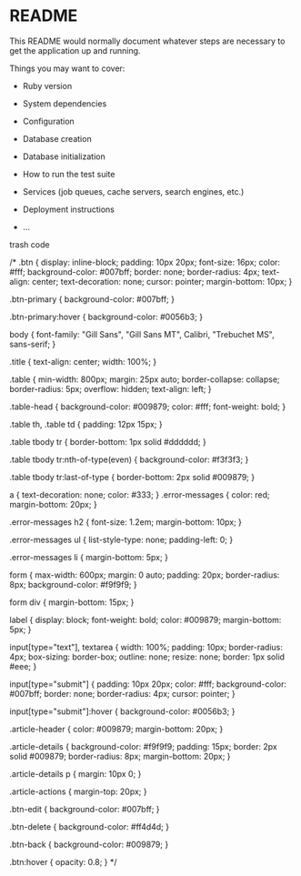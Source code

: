 # README

This README would normally document whatever steps are necessary to get the
application up and running.

Things you may want to cover:

- Ruby version

- System dependencies

- Configuration

- Database creation

- Database initialization

- How to run the test suite

- Services (job queues, cache servers, search engines, etc.)

- Deployment instructions

- ...

trash code

/\* .btn {
display: inline-block;
padding: 10px 20px;
font-size: 16px;
color: #fff;
background-color: #007bff;
border: none;
border-radius: 4px;
text-align: center;
text-decoration: none;
cursor: pointer;
margin-bottom: 10px;
}

.btn-primary {
background-color: #007bff;
}

.btn-primary:hover {
background-color: #0056b3;
}

body {
font-family: "Gill Sans", "Gill Sans MT", Calibri, "Trebuchet MS", sans-serif;
}

.title {
text-align: center;
width: 100%;
}

.table {
min-width: 800px;
margin: 25px auto;
border-collapse: collapse;
border-radius: 5px;
overflow: hidden;
text-align: left;
}

.table-head {
background-color: #009879;
color: #fff;
font-weight: bold;
}

.table th,
.table td {
padding: 12px 15px;
}

.table tbody tr {
border-bottom: 1px solid #dddddd;
}

.table tbody tr:nth-of-type(even) {
background-color: #f3f3f3;
}

.table tbody tr:last-of-type {
border-bottom: 2px solid #009879;
}

a {
text-decoration: none;
color: #333;
}
.error-messages {
color: red;
margin-bottom: 20px;
}

.error-messages h2 {
font-size: 1.2em;
margin-bottom: 10px;
}

.error-messages ul {
list-style-type: none;
padding-left: 0;
}

.error-messages li {
margin-bottom: 5px;
}

form {
max-width: 600px;
margin: 0 auto;
padding: 20px;
border-radius: 8px;
background-color: #f9f9f9;
}

form div {
margin-bottom: 15px;
}

label {
display: block;
font-weight: bold;
color: #009879;
margin-bottom: 5px;
}

input[type="text"],
textarea {
width: 100%;
padding: 10px;
border-radius: 4px;
box-sizing: border-box;
outline: none;
resize: none;
border: 1px solid #eee;
}

input[type="submit"] {
padding: 10px 20px;
color: #fff;
background-color: #007bff;
border: none;
border-radius: 4px;
cursor: pointer;
}

input[type="submit"]:hover {
background-color: #0056b3;
}

.article-header {
color: #009879;
margin-bottom: 20px;
}

.article-details {
background-color: #f9f9f9;
padding: 15px;
border: 2px solid #009879;
border-radius: 8px;
margin-bottom: 20px;
}

.article-details p {
margin: 10px 0;
}

.article-actions {
margin-top: 20px;
}

.btn-edit {
background-color: #007bff;
}

.btn-delete {
background-color: #ff4d4d;
}

.btn-back {
background-color: #009879;
}

.btn:hover {
opacity: 0.8;
} \*/

